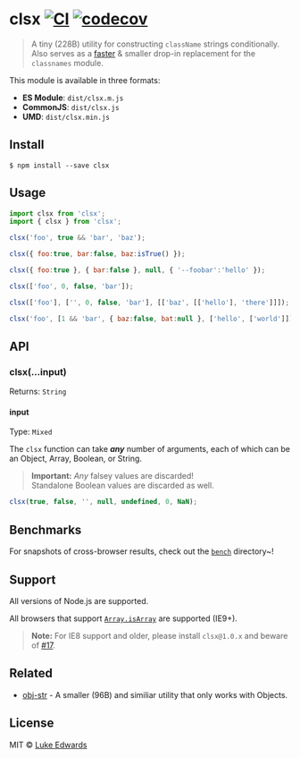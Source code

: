 # clsx [![CI](https://github.com/lukeed/clsx/workflows/CI/badge.svg)](https://github.com/lukeed/clsx/actions?query=workflow%3ACI) [![codecov](https://badgen.net/codecov/c/github/lukeed/clsx)](https://codecov.io/gh/lukeed/clsx)

> A tiny (228B) utility for constructing `className` strings conditionally.<Br>Also serves as a [faster](/bench) & smaller drop-in replacement for the `classnames` module.

This module is available in three formats:

* **ES Module**: `dist/clsx.m.js`
* **CommonJS**: `dist/clsx.js`
* **UMD**: `dist/clsx.min.js`


## Install

```
$ npm install --save clsx
```


## Usage

```js
import clsx from 'clsx';
import { clsx } from 'clsx';

clsx('foo', true && 'bar', 'baz');

clsx({ foo:true, bar:false, baz:isTrue() });

clsx({ foo:true }, { bar:false }, null, { '--foobar':'hello' });

clsx(['foo', 0, false, 'bar']);

clsx(['foo'], ['', 0, false, 'bar'], [['baz', [['hello'], 'there']]]);

clsx('foo', [1 && 'bar', { baz:false, bat:null }, ['hello', ['world']]], 'cya');
```


## API

### clsx(...input)
Returns: `String`

#### input
Type: `Mixed`

The `clsx` function can take ***any*** number of arguments, each of which can be an Object, Array, Boolean, or String.

> **Important:** _Any_ falsey values are discarded!<br>Standalone Boolean values are discarded as well.

```js
clsx(true, false, '', null, undefined, 0, NaN);
```

## Benchmarks

For snapshots of cross-browser results, check out the [`bench`](/bench) directory~!

## Support

All versions of Node.js are supported.

All browsers that support [`Array.isArray`](https://developer.mozilla.org/en-US/docs/Web/JavaScript/Reference/Global_Objects/Array/isArray#Browser_compatibility) are supported (IE9+).

>**Note:** For IE8 support and older, please install `clsx@1.0.x` and beware of [#17](https://github.com/lukeed/clsx/issues/17).


## Related

- [obj-str](https://github.com/lukeed/obj-str) - A smaller (96B) and similiar utility that only works with Objects.

## License

MIT © [Luke Edwards](https://lukeed.com)
